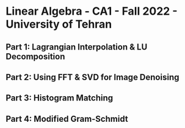 <h1> Linear Algebra - CA1 - Fall 2022 - University of Tehran </h1>
<h2> Part 1: Lagrangian Interpolation & LU Decomposition </h2>
<h2> Part 2: Using FFT & SVD for Image Denoising </h2>
<h2> Part 3: Histogram Matching </h2>
<h2> Part 4: Modified Gram-Schmidt </h2>
